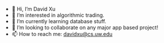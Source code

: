 - 👋 Hi, I’m David Xu
- 👀 I’m interested in algorithmic trading.
- 🌱 I’m currently learning database stuff.
- 💞️ I’m looking to collaborate on any major app based project!
- 📫 How to reach me: davidxu@cs.uw.edu

<!---
xudav18/xudav18 is a ✨ special ✨ repository because its `README.md` (this file) appears on your GitHub profile.
You can click the Preview link to take a look at your changes.
--->
